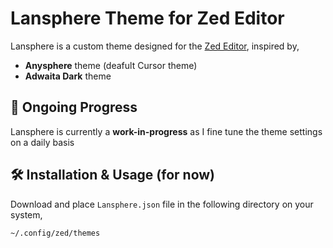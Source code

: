 # Lansphere Theme for Zed Editor

Lansphere is a custom theme designed for the [Zed Editor](https://zed.dev), inspired by,

- **Anysphere** theme (deafult Cursor theme)
- **Adwaita Dark** theme

## 🚧 Ongoing Progress

Lansphere is currently a **work-in-progress** as I fine tune the theme settings on a daily basis

## 🛠 Installation & Usage (for now)

Download and place `Lansphere.json` file in the following directory on your system,
```bash
~/.config/zed/themes
```
